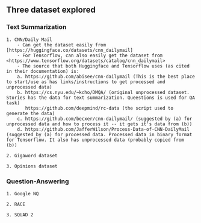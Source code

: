 ## Three dataset explored

### Text Summarization
    1. CNN/Daily Mail
        - Can get the dataset easily from [https://huggingface.co/datasets/cnn_dailymail]
        - For Tensorflow, can also easily get the dataset from <https://www.tensorflow.org/datasets/catalog/cnn_dailymail>
        - The source that both Huggingface and Tensorflow uses (as cited in their documentation) is:
        a. https://github.com/abisee/cnn-dailymail (This is the best place to start/use as has links/instructions to get processed and unprocessed data)
        b. https://cs.nyu.edu/~kcho/DMQA/ (original unprocessed dataset. Stories has the data for text summarization. Queestions is used for QA task)
           https://github.com/deepmind/rc-data (the script used to generate the data)
        c. https://github.com/becxer/cnn-dailymail/ (suggested by (a) for unprocessed data and how to process it -- it gets it's data from (b))
        d. https://github.com/JafferWilson/Process-Data-of-CNN-DailyMail (suggested by (a) for processed data. Processed data in binary format for Tensorflow. It also has unprocessed data (probably copied from (b))
        
    2. Gigaword dataset
    
    3. Opinions dataset
    
### Question-Answering

    1. Google NQ

    2. RACE

    3. SQUAD 2
